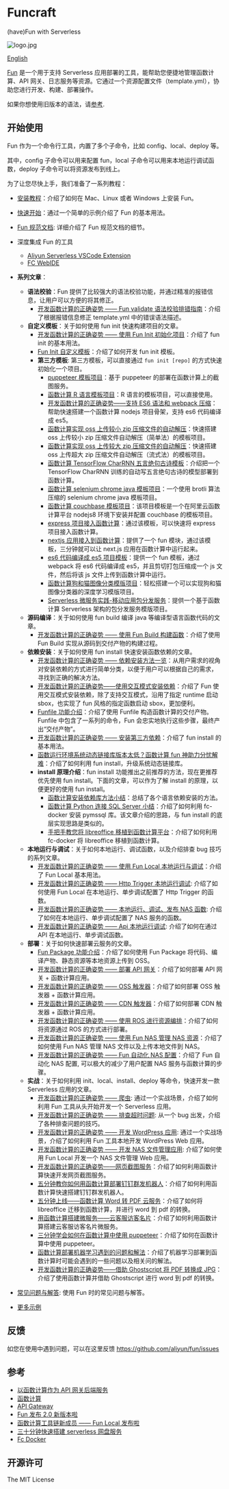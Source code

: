 # Funcraft

(have)Fun with Serverless

![logo.jpg](https://tan-blog.oss-cn-hangzhou.aliyuncs.com/img/20181123143028.png)

[English](https://github.com/aliyun/fun/blob/master/README-en.md)

[Fun](https://github.com/aliyun/fun) 是一个用于支持 Serverless 应用部署的工具，能帮助您便捷地管理函数计算、API 网关、日志服务等资源。它通过一个资源配置文件（template.yml），协助您进行开发、构建、部署操作。

如果你想使用旧版本的语法，请[参考](https://github.com/aliyun/fun/blob/v1.x/README.md).

## 开始使用

Fun 作为一个命令行工具，内置了多个子命令，比如 config、local、deploy 等。

其中，config 子命令可以用来配置 fun，local 子命令可以用来本地运行调试函数，deploy 子命令可以将资源发布到线上。

为了让您尽快上手，我们准备了一系列教程：

- [安装教程](https://github.com/aliyun/fun/blob/master/docs/usage/installation-zh.md)：介绍了如何在 Mac、Linux 或者 Windows 上安装 Fun。
- [快速开始](https://github.com/aliyun/fun/blob/master/docs/usage/getting_started-zh.md)：通过一个简单的示例介绍了 Fun 的基本用法。
- [Fun 规范文档](https://github.com/aliyun/fun/blob/master/docs/specs/2018-04-03-zh-cn.md): 详细介绍了 Fun 规范文档的细节。
- 深度集成 Fun 的工具
  - [Aliyun Serverless VSCode Extension](https://github.com/alibaba/serverless-vscode)
  - [FC WebIDE](https://ide.fc.aliyun.com/cn-hangzhou)
- **系列文章**：
  - **语法校验**：Fun 提供了比较强大的语法校验功能，并通过精准的报错信息，让用户可以方便的将其修正。
    - [开发函数计算的正确姿势 —— Fun validate 语法校验排错指南](https://yq.aliyun.com/articles/703144)：介绍了根据报错信息修正 template.yml 中的错误语法描述。
  - **自定义模板**：关于如何使用 fun init 快速构建项目的文章。
    - [开发函数计算的正确姿势 —— 使用 Fun Init 初始化项目](https://yq.aliyun.com/articles/674363)：介绍了 fun init 的基本用法。
    - [Fun Init 自定义模板](https://yq.aliyun.com/articles/674364)：介绍了如何开发 fun init 模板。
    - **第三方模板**: 第三方模板，可以直接通过 `fun init [repo]` 的方式快速初始化一个项目。
      - [puppeteer 模板项目](https://github.com/vangie/puppeteer-example/)：基于 puppeteer 的部署在函数计算上的截图服务。
      - [函数计算 R 语言模板项目](https://github.com/vangie/rlang-example)：R 语言的模板项目，可以直接使用。
      - [开发函数计算的正确姿势——支持 ES6 语法和 webpack 压缩](https://yq.aliyun.com/articles/701714)：帮助快速搭建一个函数计算 nodejs 项目骨架，支持 es6 代码编译成 es5。
      - [函数计算实现 oss 上传较小 zip 压缩文件的自动解压](https://github.com/coco-super/simple-fc-uncompress-service-for-oss)：快速搭建 oss 上传较小 zip 压缩文件自动解压（简单法）的模板项目。
      - [函数计算实现 oss 上传较大 zip 压缩文件的自动解压](https://github.com/coco-super/streaming-fc-uncompress-service-for-oss)：快速搭建 oss 上传超大 zip 压缩文件自动解压（流式法）的模板项目。
      - [函数计算 TensorFlow CharRNN 五言绝句古诗模板](https://github.com/vangie/poetry)：介绍把一个 TensorFlow CharRNN 训练的自动写五言绝句古诗的模型部署到函数计算。
      - [函数计算 selenium chrome java 模板项目](https://github.com/vangie/packed-selenium-java-example)：一个使用 brotli 算法压缩的 selenium chrome java 模板项目。
      - [函数计算 couchbase 模板项目](https://github.com/vangie/couchbase-example)：该项目模板是一个在阿里云函数计算平台 nodejs8 环境下安装并配置 couchbase 的模板项目。
      - [express 项目接入函数计算](https://github.com/muxiangqiu/fc-express-nodejs8)：通过该模板，可以快速将 express 项目接入函数计算。
      - [nextjs 应用接入到函数计算](https://github.com/muxiangqiu/fc-next-nodejs8)：提供了一个 fun 模块，通过该模板，三分钟就可以让 next.js 应用在函数计算中运行起来。
      - [es6 代码编译成 es5 项目模板](https://github.com/muxiangqiu/fc-skeleton-nodejs8)：提供一个 fun 模板，通过 webpack 将 es6 代码编译成 es5，并且剪切打包压缩成一个 js 文件，然后将该 js 文件上传到函数计算中运行。
      - [函数计算狗和猫图像分类模版项目](https://github.com/awesome-fc/cat-dog-classify)：轻松搭建一个可以实现狗和猫图像分类器的深度学习模版项目。
      - [Serverless 微服务实践-移动应用包分发服务](https://github.com/coco-super/package-distribution-service-for-serverless)：提供一个基于函数计算 Serverless 架构的包分发服务模版项目。
  - **源码编译**：关于如何使用 fun build 编译 java 等编译型语言函数代码的文章。
    - [开发函数计算的正确姿势 —— 使用 Fun Build 构建函数](https://yq.aliyun.com/articles/719102)：介绍了使用 Fun Build 实现从源码到交付产物的构建过程。
  - **依赖安装**：关于如何使用 fun install 快速安装函数依赖的文章。
    - [开发函数计算的正确姿势 —— 依赖安装方法一览](https://yq.aliyun.com/articles/719107)：从用户需求的视角对安装依赖的方式进行简单分类，以便于用户可以根据自己的需求，寻找到正确的解决方法。
    - [开发函数计算的正确姿势——使用交互模式安装依赖](https://yq.aliyun.com/articles/716663)：介绍了 Fun 使用交互模式安装依赖，除了支持交互模式，沿用了指定 runtime 启动 sbox，也实现了 fun 风格的指定函数启动 sbox，更加便利。
    - [Funfile 功能介绍](https://yq.aliyun.com/articles/719100)：介绍了使用 Funfile 构造函数计算的交付产物。Funfile 中包含了一系列的命令，Fun 会忠实地执行这些步骤，最终产出“交付产物”。
    - [开发函数计算的正确姿势 —— 安装第三方依赖](https://yq.aliyun.com/articles/688062)：介绍了 fun install 的基本用法。
    - [函数运行环境系统动态链接库版本太低？函数计算 fun 神助力分忧解难](https://yq.aliyun.com/articles/690856)：介绍了如何利用 fun install，升级系统动态链接库。
    - **install 原理介绍**：fun install 功能推出之前推荐的方法，现在更推荐优先使用 fun install。下面的文章，可以作为了解 install 的原理，以便更好的使用 fun install。
        - [函数计算安装依赖库方法小结](https://yq.aliyun.com/articles/602147)：总结了各个语言依赖安装的方法。
        - [函数计算 Python 连接 SQL Server 小结](https://yq.aliyun.com/articles/672131)：介绍了如何利用 fc-docker 安装 pymssql 库。该文章介绍的思路，与 fun install 的底层实现思路是类似的。
        - [手把手教您将 libreoffice 移植到函数计算平台](https://yq.aliyun.com/articles/674330)：介绍了如何利用 fc-docker 将 libreoffice 移植到函数计算。
  - **本地运行与调试**：关于如何本地运行、调试函数，以及介绍排查 bug 技巧的系列文章。
    - [开发函数计算的正确姿势 —— 使用 Fun Local 本地运行与调试](https://yq.aliyun.com/articles/672623)：介绍了 Fun Local 基本用法。
    - [开发函数计算的正确姿势 —— Http Trigger 本地运行调试](https://yq.aliyun.com/articles/683683): 介绍了如何使用 Fun Local 在本地运行、单步调试配置了 Http Trigger 的函数。
    - [开发函数计算的正确姿势 —— 本地运行、调试、发布 NAS 函数](https://yq.aliyun.com/articles/683684): 介绍了如何在本地运行、单步调试配置了 NAS 服务的函数。
    - [开发函数计算的正确姿势 —— Api 本地运行调试](https://yq.aliyun.com/articles/683685): 介绍了如何在通过 API 在本地运行、单步调试函数。
  - **部署**：关于如何快速部署云服务的文章。
    - [Fun Package 功能介绍](https://yq.aliyun.com/articles/719099)：介绍了如何使用 Fun Package 将代码、编译产物、静态资源等本地资源上传到 OSS。
    - [开发函数计算的正确姿势 —— 部署 API 网关](https://yq.aliyun.com/articles/689185)：介绍了如何部署 API 网关 + 函数计算应用。
    - [开发函数计算的正确姿势 —— OSS 触发器](https://yq.aliyun.com/articles/699379)：介绍了如何部署 OSS 触发器 + 函数计算应用。
    - [开发函数计算的正确姿势 —— CDN 触发器](https://yq.aliyun.com/articles/700808)：介绍了如何部署 CDN 触发器 + 函数计算应用。
    - [开发函数计算的正确姿势 —— 使用 ROS 进行资源编排](https://yq.aliyun.com/articles/719104)：介绍了如何将资源通过 ROS 的方式进行部署。
    - [开发函数计算的正确姿势 —— 使用 Fun NAS 管理 NAS 资源](https://yq.aliyun.com/articles/712700)：介绍了如何使用 Fun NAS 管理 NAS 文件以及上传本地文件到 NAS。
    - [开发函数计算的正确姿势 —— Fun 自动化 NAS 配置](https://yq.aliyun.com/articles/712693)：介绍了 Fun 自动化 NAS 配置, 可以极大的减少了用户配置 NAS 服务与函数计算的步骤。
  - **实战**：关于如何利用 init、local、install、deploy 等命令，快速开发一款 Serverless 应用的文章。
    - [开发函数计算的正确姿势 —— 爬虫](https://yq.aliyun.com/articles/672624): 通过一个实战场景，介绍了如何利用 Fun 工具从头开始开发一个 Serverless 应用。
    - [开发函数计算的正确姿势 —— 排查超时问题](https://yq.aliyun.com/articles/672627): 从一个 bug 出发，介绍了各种排查问题的技巧。
    - [开发函数计算的正确姿势 —— 开发 WordPress 应用](https://yq.aliyun.com/articles/683686): 通过一个实战场景，介绍了如何利用 Fun 工具本地开发 WordPress Web 应用。
    - [开发函数计算的正确姿势 —— 开发 NAS 文件管理应用](https://yq.aliyun.com/articles/685803): 介绍了如何使用 Fun Local 开发一个 NAS 文件管理 Web 应用。
    - [开发函数计算的正确姿势——网页截图服务](https://yq.aliyun.com/articles/688927)：介绍了如何利用函数计算快速开发网页截图服务。
    - [五分钟教你如何用函数计算部署钉钉群发机器人](https://yq.aliyun.com/articles/682133)：介绍了如何利用函数计算快速搭建钉钉群发机器人。
    - [五分钟上线——函数计算 Word 转 PDF 云服务](https://yq.aliyun.com/articles/674284)：介绍了如何将 libreoffice 迁移到函数计算，并进行 word 到 pdf 的转换。
    - [用函数计算搭建微服务——云客服访客名片](https://yq.aliyun.com/articles/674378)：介绍了如何利用函数计算搭建云客服访客名片微服务。
    - [三分钟学会如何在函数计算中使用 puppeteer](https://yq.aliyun.com/articles/602877)：介绍了如何在函数计算中使用 puppeteer。
    - [函数计算部署机器学习遇到的问题和解法](https://yq.aliyun.com/articles/630289)：介绍了机器学习部署到函数计算时可能会遇到的一些问题以及相关问的解法。
    - [开发函数计算的正确姿势——借助 Ghostscript 将 PDF 转换成 JPG](https://yq.aliyun.com/articles/718747)：介绍了使用函数计算并借助 Ghostscript 进行 word 到 pdf 的转换。

- [常见问题与解答](https://github.com/aliyun/fun/blob/master/docs/usage/faq-zh.md): 使用 Fun 时的常见问题与解答。
- [更多示例](https://github.com/aliyun/fun/tree/master/examples)

## 反馈

如您在使用中遇到问题，可以在这里反馈 https://github.com/aliyun/fun/issues

## 参考

- [以函数计算作为 API 网关后端服务](https://help.aliyun.com/document_detail/54788.html)
- [函数计算](https://www.aliyun.com/product/fc)
- [API Gateway](https://www.aliyun.com/product/apigateway)
- [Fun 发布 2.0 新版本啦](https://yq.aliyun.com/articles/604490)
- [函数计算工具链新成员 —— Fun Local 发布啦](https://yq.aliyun.com/articles/672656)
- [三十分钟快速搭建 serverless 网盘服务](https://yq.aliyun.com/articles/613780)
- [Fc Docker](https://github.com/aliyun/fc-docker)

## 开源许可

The MIT License

